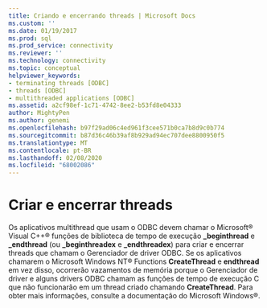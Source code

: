 ```yaml
---
title: Criando e encerrando threads | Microsoft Docs
ms.custom: ''
ms.date: 01/19/2017
ms.prod: sql
ms.prod_service: connectivity
ms.reviewer: ''
ms.technology: connectivity
ms.topic: conceptual
helpviewer_keywords:
- terminating threads [ODBC]
- threads [ODBC]
- multithreaded applications [ODBC]
ms.assetid: a2cf98ef-1c71-4742-8ee2-b53fd8e04333
author: MightyPen
ms.author: genemi
ms.openlocfilehash: b97f29ad06c4ed961f3cee571b0ca7b8d9c0b774
ms.sourcegitcommit: b87d36c46b39af8b929ad94ec707dee8800950f5
ms.translationtype: MT
ms.contentlocale: pt-BR
ms.lasthandoff: 02/08/2020
ms.locfileid: "68002086"
---
```

# <a name="creating-and-terminating-threads"></a>Criar e encerrar threads
Os aplicativos multithread que usam o ODBC devem chamar o Microsoft® Visual C++® funções de biblioteca de tempo de execução **_beginthread** e **_endthread** (ou **_beginthreadex** e **_endthreadex**) para criar e encerrar threads que chamam o Gerenciador de driver ODBC. Se os aplicativos chamarem o Microsoft Windows NT® Functions **CreateThread** e **endthread** em vez disso, ocorrerão vazamentos de memória porque o Gerenciador de driver e alguns drivers ODBC chamam as funções de tempo de execução C que não funcionarão em um thread criado chamando **CreateThread**. Para obter mais informações, consulte a documentação do Microsoft Windows®.
